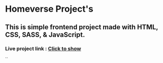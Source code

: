 
# Homeverse Project's

## This is simple frontend project made with HTML, CSS, SASS, & JavaScript.

### Live project link : [Click to show]()

``